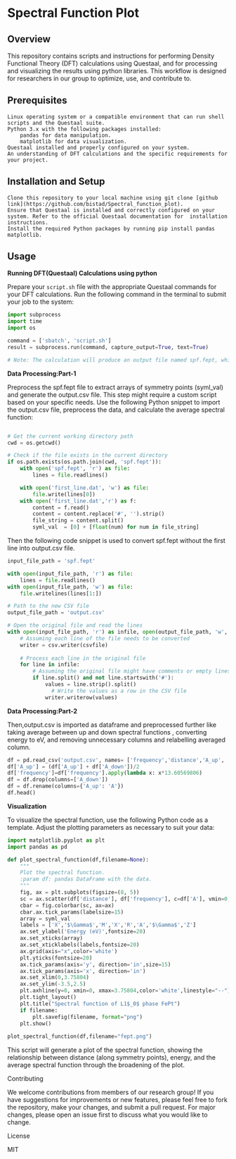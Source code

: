 # Spectral Function Plot
## Overview

This repository contains scripts and instructions for performing Density Functional Theory (DFT) calculations using Questaal, and for processing and visualizing the results using python libraries. This workflow is designed for researchers in our group to optimize, use, and contribute to.
## Prerequisites

    Linux operating system or a compatible environment that can run shell scripts and the Questaal suite.
    Python 3.x with the following packages installed:
        pandas for data manipulation.
        matplotlib for data visualization.
    Questaal installed and properly configured on your system.
    An understanding of DFT calculations and the specific requirements for your project.

## Installation and Setup

    Clone this repository to your local machine using git clone [github link](https://github.com/bistad/Spectral_function_plot).
    Ensure that Questaal is installed and correctly configured on your system. Refer to the official Questaal documentation for  installation instructions.
    Install the required Python packages by running pip install pandas matplotlib.

## Usage
**Running DFT(Questaal) Calculations using python**

Prepare your `script.sh` file with the appropriate Questaal commands for your DFT calculations. Run the following command in the terminal to submit your job to the system:

```python
import subprocess
import time
import os

command = ['sbatch', 'script.sh']
result = subprocess.run(command, capture_output=True, text=True)

# Note: The calculation will produce an output file named spf.fept, which will be used for further processing.
```
**Data Processing:Part-1**

Preprocess the spf.fept file to extract arrays of symmetry points (syml_val) and generate the output.csv file. This step might require a custom script based on your specific needs.
Use the following Python snippet to import the output.csv file, preprocess the data, and calculate the average spectral function:

```python

# Get the current working directory path
cwd = os.getcwd()

# Check if the file exists in the current directory
if os.path.exists(os.path.join(cwd, 'spf.fept')):
    with open('spf.fept', 'r') as file:
        lines = file.readlines()

    with open('first_line.dat', 'w') as file:
        file.write(lines[0])
    with open('first_line.dat','r') as f:
        content = f.read()
        content = content.replace('#', '').strip()
        file_string = content.split()
        syml_val  = [0] + [float(num) for num in file_string]
```
Then the following code snippet is used to convert spf.fept without the first line into output.csv file.
```python
input_file_path = 'spf.fept'

with open(input_file_path, 'r') as file:
    lines = file.readlines()
with open(input_file_path, 'w') as file:
    file.writelines(lines[1:])

# Path to the new CSV file
output_file_path = 'output.csv'

# Open the original file and read the lines
with open(input_file_path, 'r') as infile, open(output_file_path, 'w', newline='') as csvfile:
    # Assuming each line of the file needs to be converted
    writer = csv.writer(csvfile)
    
    # Process each line in the original file
    for line in infile:
        # Assuming the original file might have comments or empty lines
        if line.split() and not line.startswith('#'):
            values = line.strip().split()
              # Write the values as a row in the CSV file
            writer.writerow(values)
```
**Data Processing:Part-2**

Then,output.csv is imported as dataframe and preprocessed further like taking average between up and down spectral functions
, converting energy to eV, and removing unnecessary columns and relabelling averaged column.
```python
df = pd.read_csv('output.csv', names= ['frequency','distance','A_up', 'A_down'])
df['A_up'] = (df['A_up'] + df['A_down'])/2
df['frequency']=df['frequency'].apply(lambda x: x*13.60569806)
df = df.drop(columns=['A_down'])
df = df.rename(columns={'A_up': 'A'})
df.head()
```

**Visualization**

To visualize the spectral function, use the following Python code as a template. Adjust the plotting parameters as necessary to suit your data:

```python
import matplotlib.pyplot as plt
import pandas as pd

def plot_spectral_function(df,filename=None):
    """
    Plot the spectral function.
    :param df: pandas DataFrame with the data.
    """
    fig, ax = plt.subplots(figsize=(8, 5))
    sc = ax.scatter(df['distance'], df['frequency'], c=df['A'], vmin=0, vmax=100,cmap='cividis', rasterized=True)
    cbar = fig.colorbar(sc, ax=ax)
    cbar.ax.tick_params(labelsize=15)
    array = syml_val
    labels = ['X','$\Gamma$','M','X','R','A','$\Gamma$','Z']
    ax.set_ylabel('Energy (eV)',fontsize=20)
    ax.set_xticks(array)
    ax.set_xticklabels(labels,fontsize=20)
    ax.grid(axis="x",color='white')
    plt.yticks(fontsize=20)
    ax.tick_params(axis='y', direction='in',size=15)
    ax.tick_params(axis='x', direction='in')
    ax.set_xlim(0,3.75804)
    ax.set_ylim(-3.5,2.5)
    plt.axhline(y=0, xmin=0, xmax=3.75804,color='white',linestyle="--")
    plt.tight_layout()
    plt.title("Spectral function of L1$_0$ phase FePt")
    if filename:
        plt.savefig(filename, format="png")
    plt.show()
    
plot_spectral_function(df,filename="fept.png")
```
This script will generate a plot of the spectral function, showing the relationship between distance (along symmetry points), energy, and the average spectral function through the broadening of the plot.

Contributing

We welcome contributions from members of our research group! If you have suggestions for improvements or new features, please feel free to fork the repository, make your changes, and submit a pull request. For major changes, please open an issue first to discuss what you would like to change.

License

MIT
